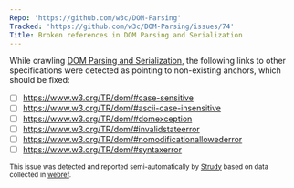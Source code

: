 ```yaml
---
Repo: 'https://github.com/w3c/DOM-Parsing'
Tracked: 'https://github.com/w3c/DOM-Parsing/issues/74'
Title: Broken references in DOM Parsing and Serialization
---
```


While crawling [DOM Parsing and Serialization](https://w3c.github.io/DOM-Parsing/), the following links to other specifications were detected as pointing to non-existing anchors, which should be fixed:
* [ ] https://www.w3.org/TR/dom/#case-sensitive
* [ ] https://www.w3.org/TR/dom/#ascii-case-insensitive
* [ ] https://www.w3.org/TR/dom/#domexception
* [ ] https://www.w3.org/TR/dom/#invalidstateerror
* [ ] https://www.w3.org/TR/dom/#nomodificationallowederror
* [ ] https://www.w3.org/TR/dom/#syntaxerror

<sub>This issue was detected and reported semi-automatically by [Strudy](https://github.com/w3c/strudy/) based on data collected in [webref](https://github.com/w3c/webref/).</sub>
